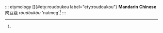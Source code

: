 ::: etymology
[]{#ety:roudoukou label="ety:roudoukou"} **Mandarin Chinese** 肉豆蔻
*ròudòukòu* 'nutmeg'[^1]
:::

[^1]:
